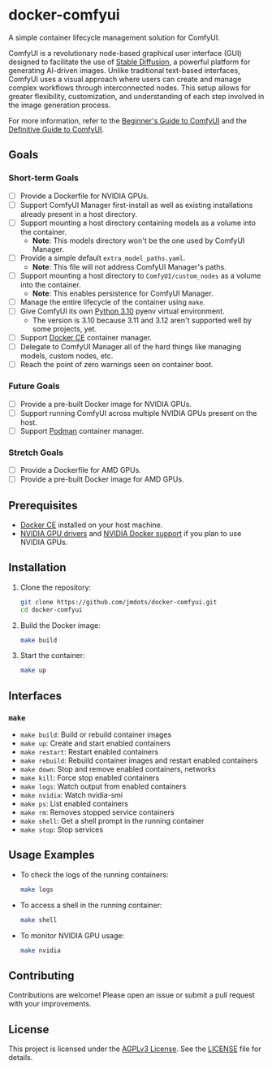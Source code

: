 # docker-comfyui
A simple container lifecycle management solution for ComfyUI.

ComfyUI is a revolutionary node-based graphical user interface (GUI) designed to facilitate the use of [Stable Diffusion](https://stability.ai/), a powerful platform for generating AI-driven images. Unlike traditional text-based interfaces, ComfyUI uses a visual approach where users can create and manage complex workflows through interconnected nodes. This setup allows for greater flexibility, customization, and understanding of each step involved in the image generation process.

For more information, refer to the [Beginner's Guide to ComfyUI](https://stablediffusionweb.com/blog/beginners-guide-to-comfyui) and the [Definitive Guide to ComfyUI](https://openaijourney.com/comfyui-guide).

## Goals

### Short-term Goals

- [ ] Provide a Dockerfile for NVIDIA GPUs.
- [ ] Support ComfyUI Manager first-install as well as existing installations already present in a host directory.
- [ ] Support mounting a host directory containing models as a volume into the container.
  - **Note**: This models directory won't be the one used by ComfyUI Manager.
- [ ] Provide a simple default `extra_model_paths.yaml`.
  - **Note**: This file will not address ComfyUI Manager's paths.
- [ ] Support mounting a host directory to `ComfyUI/custom_nodes` as a volume into the container.
  - **Note**: This enables persistence for ComfyUI Manager.
- [ ] Manage the entire lifecycle of the container using `make`.
- [ ] Give ComfyUI its own [Python 3.10](https://www.python.org/downloads/release/python-3100/) pyenv virtual environment.
  - The version is 3.10 because 3.11 and 3.12 aren't supported well by some projects, yet.
- [ ] Support [Docker CE](https://www.docker.com/products/docker-desktop) container manager.
- [ ] Delegate to ComfyUI Manager all of the hard things like managing models, custom nodes, etc.
- [ ] Reach the point of zero warnings seen on container boot.

### Future Goals

- [ ] Provide a pre-built Docker image for NVIDIA GPUs.
- [ ] Support running ComfyUI across multiple NVIDIA GPUs present on the host.
- [ ] Support [Podman](https://podman.io/) container manager.

### Stretch Goals

- [ ] Provide a Dockerfile for AMD GPUs.
- [ ] Provide a pre-built Docker image for AMD GPUs.

## Prerequisites

- [Docker CE](https://www.docker.com/products/docker-desktop) installed on your host machine.
- [NVIDIA GPU drivers](https://developer.nvidia.com/cuda-downloads) and [NVIDIA Docker support](https://github.com/NVIDIA/nvidia-docker) if you plan to use NVIDIA GPUs.

## Installation

1. Clone the repository:
    ```bash
    git clone https://github.com/jmdots/docker-comfyui.git
    cd docker-comfyui
    ```

2. Build the Docker image:
    ```bash
    make build
    ```

3. Start the container:
    ```bash
    make up
    ```

## Interfaces

### `make`

- `make build`: Build or rebuild container images
- `make up`: Create and start enabled containers
- `make restart`: Restart enabled containers
- `make rebuild`: Rebuild container images and restart enabled containers
- `make down`: Stop and remove enabled containers, networks
- `make kill`: Force stop enabled containers
- `make logs`: Watch output from enabled containers
- `make nvidia`: Watch nvidia-smi
- `make ps`: List enabled containers
- `make rm`: Removes stopped service containers
- `make shell`: Get a shell prompt in the running container
- `make stop`: Stop services

## Usage Examples

- To check the logs of the running containers:
    ```bash
    make logs
    ```

- To access a shell in the running container:
    ```bash
    make shell
    ```

- To monitor NVIDIA GPU usage:
    ```bash
    make nvidia
    ```

## Contributing

Contributions are welcome! Please open an issue or submit a pull request with your improvements.

## License

This project is licensed under the [AGPLv3 License](https://www.gnu.org/licenses/agpl-3.0.html). See the [LICENSE](LICENSE) file for details.
